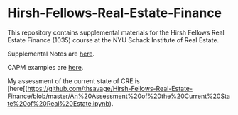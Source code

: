 # Hirsh-Fellows-Real-Estate-Finance
This repository contains supplemental materials for the Hirsh Fellows Real Estate Finance (1035) course at the NYU Schack Institute of Real Estate.

Supplemental Notes are [here](https://nbviewer.jupyter.org/github/thsavage/Hirsh-Fellows-Real-Estate-Finance/blob/master/CRE%20Finance%20Supplemental%20Notes.ipynb).

CAPM examples are [here](https://nbviewer.jupyter.org/github/thsavage/Hirsh-Fellows-Real-Estate-Finance/blob/master/CAPM%20Examples.ipynb).

My assessment of the current state of CRE is [here[(https://github.com/thsavage/Hirsh-Fellows-Real-Estate-Finance/blob/master/An%20Assessment%20of%20the%20Current%20State%20of%20Real%20Estate.ipynb).
